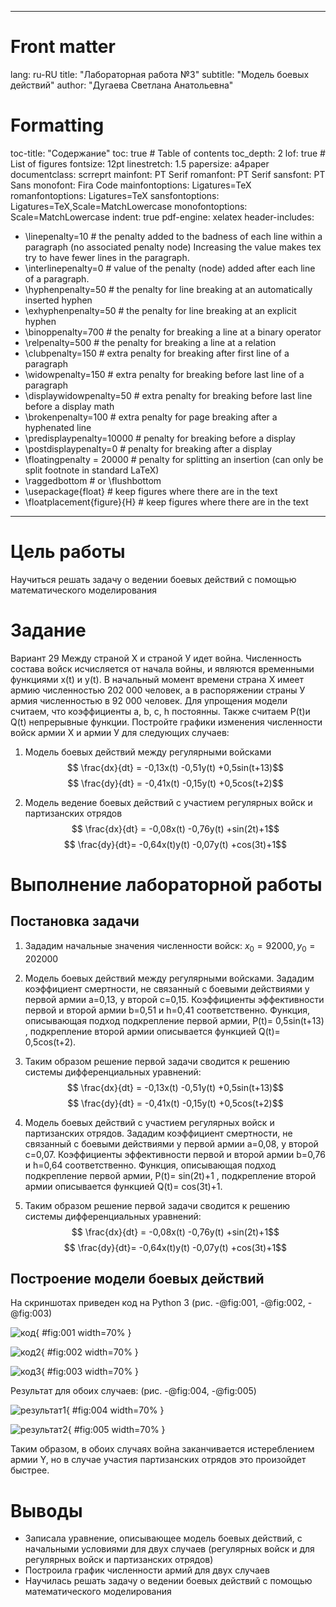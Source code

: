 
---
# Front matter
lang: ru-RU
title: "Лабораторная работа №3"
subtitle: "Модель боевых действий"
author: "Дугаева Светлана Анатольевна"

# Formatting
toc-title: "Содержание"
toc: true # Table of contents
toc_depth: 2
lof: true # List of figures
fontsize: 12pt
linestretch: 1.5
papersize: a4paper
documentclass: scrreprt
mainfont: PT Serif
romanfont: PT Serif
sansfont: PT Sans
monofont: Fira Code
mainfontoptions: Ligatures=TeX
romanfontoptions: Ligatures=TeX
sansfontoptions: Ligatures=TeX,Scale=MatchLowercase
monofontoptions: Scale=MatchLowercase
indent: true
pdf-engine: xelatex
header-includes:
  - \linepenalty=10 # the penalty added to the badness of each line within a paragraph (no associated penalty node) Increasing the value makes tex try to have fewer lines in the paragraph.
  - \interlinepenalty=0 # value of the penalty (node) added after each line of a paragraph.
  - \hyphenpenalty=50 # the penalty for line breaking at an automatically inserted hyphen
  - \exhyphenpenalty=50 # the penalty for line breaking at an explicit hyphen
  - \binoppenalty=700 # the penalty for breaking a line at a binary operator
  - \relpenalty=500 # the penalty for breaking a line at a relation
  - \clubpenalty=150 # extra penalty for breaking after first line of a paragraph
  - \widowpenalty=150 # extra penalty for breaking before last line of a paragraph
  - \displaywidowpenalty=50 # extra penalty for breaking before last line before a display math
  - \brokenpenalty=100 # extra penalty for page breaking after a hyphenated line
  - \predisplaypenalty=10000 # penalty for breaking before a display
  - \postdisplaypenalty=0 # penalty for breaking after a display
  - \floatingpenalty = 20000 # penalty for splitting an insertion (can only be split footnote in standard LaTeX)
  - \raggedbottom # or \flushbottom
  - \usepackage{float} # keep figures where there are in the text
  - \floatplacement{figure}{H} # keep figures where there are in the text
---

# Цель работы

Научиться решать задачу о ведении боевых действий с помощью математического моделирования

# Задание
Вариант 29
Между страной Х и страной У идет война. Численность состава войск
исчисляется от начала войны, и являются временными функциями
x(t) и y(t). В начальный момент времени страна Х имеет армию численностью 202 000 человек,
а в распоряжении страны У армия численностью в 92 000 человек. Для упрощения
модели считаем, что коэффициенты a, b, c, h постоянны. Также считаем
P(t)и Q(t) непрерывные функции.
Постройте графики изменения численности войск армии Х и армии У для
следующих случаев:
1. Модель боевых действий между регулярными войсками
$$ \frac{dx}{dt} = -0,13x(t) -0,51y(t) +0,5sin(t+13)$$
$$ \frac{dy}{dt} = -0,41x(t) -0,15y(t) +0,5cos(t+2)$$

2. Модель ведение боевых действий с участием регулярных войск и
партизанских отрядов
$$ \frac{dx}{dt} = -0,08x(t) -0,76y(t) +sin(2t)+1$$
$$ \frac{dy}{dt}= -0,64x(t)y(t) -0,07y(t) +cos(3t)+1$$

# Выполнение лабораторной работы

## Постановка задачи
1. Зададим начальные значения численности войск: $x_0 = 92000, y_{0} = 202000$

2.  Модель боевых действий между регулярными войсками.
Зададим коэффициент смертности, не связанный с боевыми действиями у первой
армии a=0,13, у второй c=0,15. Коэффициенты эффективности первой и второй армии b=0,51
и h=0,41 соответственно. Функция, описывающая подход подкрепление первой армии,
P(t)= 0,5sin(t+13) 
, подкрепление второй армии описывается функцией
Q(t)= 0,5cos(t+2). 


3. Таким образом решение первой задачи сводится к решению системы дифференциальных уравнений:
$$ \frac{dx}{dt} = -0,13x(t) -0,51y(t) +0,5sin(t+13)$$
$$ \frac{dy}{dt} = -0,41x(t) -0,15y(t) +0,5cos(t+2)$$


4. Модель боевых действий с участием регулярных войск и партизанских отрядов.
 Зададим коэффициент смертности, не связанный с боевыми действиями у первой
армии a=0,08, у второй c=0,07. Коэффициенты эффективности первой и второй армии b=0,76
и h=0,64 соответственно. Функция, описывающая подход подкрепление первой армии,
P(t)= sin(2t)+1 
, подкрепление второй армии описывается функцией
Q(t)= cos(3t)+1.


5. Таким образом решение первой задачи сводится к решению системы дифференциальных уравнений:
$$ \frac{dx}{dt} = -0,08x(t) -0,76y(t) +sin(2t)+1$$
$$ \frac{dy}{dt}= -0,64x(t)y(t) -0,07y(t) +cos(3t)+1$$


## Построение модели боевых действий 

На скриншотах приведен код на Python 3 (рис. -@fig:001, -@fig:002, -@fig:003)

![код](images/1.png){ #fig:001 width=70% }

![код2](images/2.png){ #fig:002 width=70% }

![код3](images/3.png){ #fig:003 width=70% }


Результат для обоих случаев: (рис. -@fig:004, -@fig:005)

![результат1](images/4.png){ #fig:004 width=70% }

![результат2](images/5.png){ #fig:005 width=70% }

Таким образом, в обоих случаях война заканчивается истереблением армии Y, но в случае участия партизанских отрядов это произойдет быстрее.


# Выводы

  - Записала уравнение, описывающее модель боевых действий, с начальными условиями для двух случаев (регулярных войск и для регулярных войск и партизанских отрядов)
  - Построила график численности армий для двух случаев
  - Научилась решать задачу о ведении боевых действий с помощью математического моделирования